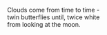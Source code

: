 Clouds come from time to time -    
twin butterflies until, twice white    
from looking at the moon.    

